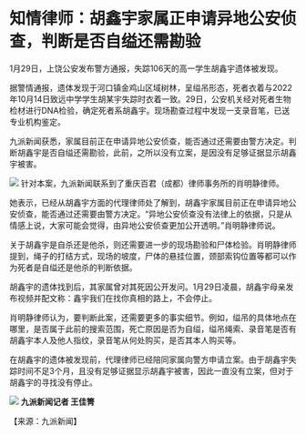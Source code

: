 # 知情律师：胡鑫宇家属正申请异地公安侦查，判断是否自缢还需勘验

1月29日，上饶公安发布警方通报，失踪106天的高一学生胡鑫宇遗体被发现。

据警情通报，遗体发现于河口镇金鸡山区域树林，呈缢吊形态，死者衣着与2022年10月14日致远中学学生胡某宇失踪时衣着一致。29日，公安机关经对死者生物检材进行DNA检验，确定死者系胡鑫宇。现场勘查过程中发现一支录音笔，已送专业机构鉴定。

九派新闻获悉，家属目前正在申请异地公安侦查，能否通过还需要由警方决定。判断胡鑫宇是否自缢还需勘验，此前，之所以没有立案，是因没有足够证据显示胡鑫宇被害。

![](https://inews.gtimg.com/newsapp_bt/0/15632222502/1000)
针对本案，九派新闻联系到了重庆百君（成都）律师事务所的肖明静律师。

她表示，已经从胡鑫宇方面的代理律师处了解到，胡鑫宇家属目前正在申请异地公安侦查，能否通过还需要由警方决定。“异地公安侦查没有法律上的依据，只是从情感上说，大家可能会觉得，由异地公安侦查更加公开透明。”肖明静律师说。

关于胡鑫宇是自杀还是他杀，则还需要进一步的现场勘验和尸体检验。肖明静律师提到，绳子的打结方式，现场的坡度，尸体的悬挂位置，颈部索钩位置等都可以作为死者是自缢还是他杀的判断依据。

胡鑫宇的遗体找到后，其家属曾对其死因公开发问。1月29日凌晨，胡鑫宇母亲发布视频并配文称：鑫宇我们在找你真相的路上，不会停止。

肖明静律师认为，要判断此案，还需要更多的事实细节。例如，缢吊的具体地点在哪里，是否属于此前的搜索范围，死亡原因是否为自缢，缢吊绳索、录音笔是否有胡鑫宇本人及他人指纹，录音笔从何处购买，是否其本人购买等。

在胡鑫宇的遗体被发现前，代理律师已经陪同家属向警方申请立案。由于胡鑫宇失踪时间不足3个月，且没有足够证据显示胡鑫宇被害，因此一直没有立案，但对于胡鑫宇的寻找没有停止。

![](https://inews.gtimg.com/newsapp_bt/0/15632222496/1000)
**九派新闻记者 王佳箐**

【来源：九派新闻】

